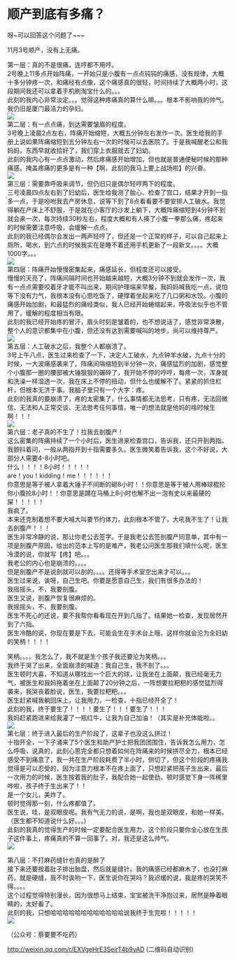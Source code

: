 # 顺产到底有多痛？

呀~可以回答这个问题了~~~  

11月3号顺产，没有上无痛。  

第一层：真的不是很痛，连哼都不用哼。  
2号晚上11多点开始阵痛，一开始只是小腹有一点点钝钝的痛感，没有规律，大概十多分钟疼一次，和痛经有点像，这个痛感真的很轻，时间持续了大概两小时，这段期间我还可以拿着手机刷淘宝什么的。。。  
此刻的我内心非常淡定。。。觉得这种疼痛真的算什么嘛。。。根本不影响我的帅气。我仍旧是厦门最活力的孕妇。  
![](https://pic4.zhimg.com/88e384144814b9d19452c6782e752ecf_b.jpg)  
第二层：有一点点痛，到达需要皱眉的程度。  
3号晚上凌晨2点左右，阵痛开始缩短，大概五分钟左右发作一次。医生给我的手册上说如果阵痛缩短到五分钟左右一次的时候可以去医院了。于是我喊醒老公和我妈妈，东西早就收拾好了，我们穿上衣服就去了妇幼。  
此刻的我内心有一点点激动，然后疼痛感开始增加，但也就是普通便秘时候的那种痛感。掩盖疼痛的更多是有一种【啊，此刻的我马上要上战场啦】的兴奋。  
![](https://pic4.zhimg.com/3ef78b809522301bfc9d7ffd624e0c6f_b.jpg)  
第三层：需要靠呼吸来调节，但仍旧只是偶尔轻哼两下的程度。  
三号凌晨四点左右到了妇幼后，医生给我测了胎心、检查了宫口，结果才开到一指多一点，于是吩咐我去产房休息，说等下到了8点看看要不要安排人工破水。我觉得躺在产床上不舒服，于是就在小客厅的沙发上躺下，大概阵痛缩短到4分钟不到就会来一次，每次持续30秒左右，程度大概和有人揍了小腹一拳那么痛，疼起来的时候需要注意呼吸，会缓解一点点。  
此刻的我已经偶尔会发出一两声轻哼了，但还是一个正常的样子，可以自己起来上厕所，喝水，到六点的时候我实在是睡不着还用手机更新了一段新文。。。。大概1000字。。。  
![](https://pic3.zhimg.com/4b603cfecd56281589270b72084b1676_b.jpg)  
第四层：阵痛开始慢慢密集起来，痛感延长，但程度还可以接受。  
慢慢的天亮了，阵痛间隔时间也开始越来越短，大概3分钟不到就会发作一次，我有一点点需要咬着牙才能不叫出来，期间护理端来早餐，我妈妈喊我吃一点，说怕等下没有力气，我根本没有心思吃饭了，硬撑着坐起来吃了几口粥和水饺。小腹的痛感开始加剧，和最猛烈的痛经类似，我人已经开始蜷缩起来，呼吸法似乎也不管用了，缓解的程度相当有限。  
此刻的我已经开始疼的冒汗，眉头时刻是皱着的，也不想说话了，感觉非常涣散，整个人的意识都集中在小腹，但还没有达到需要喊叫的地步，尚可以维持尊严。  
![](https://pic1.zhimg.com/6524f3ead847ef20fb5b64474a8d7d90_b.jpg)  
第五层：人工破水之后，我整个人都崩溃了。  
3号上午八点，医生过来检查了一下，决定人工破水，九点钟羊水破，九点十分的时候，一大波痛感袭来了。阵痛间隔缩短到半分钟一次，痛感猛烈的加剧，感觉整个小腹那一圈的腰部被大锤狠狠的碾碎了，我开始不停的哼哼，每疼一次，浑身就和洗澡一样湿透一次，我在床上不停的扭动，但什么也缓解不了。紧紧的抓住栏杆，但根本无济于事。我脑子里只有一个大字：疼。  
此刻的我真的要崩溃了，疼的太密集了，什么事情都无法思考，只有疼，无法回微信、无法和人正常交谈、无法思考任何事情，唯一的想法就是他妈的啥时候生啊！！！  
![](https://pic4.zhimg.com/c3b298d8ba649a1ed55e2156fad8dba3_b.jpg)  
第六层：老子真的不生了！拉我去剖腹产！  
这么密集的阵痛持续了一个小时后，医生进来检查宫口，告诉我，还只开到两指。我颤抖着问，一般从两指开到十指需要多久。医生微笑着告诉我，这个不好说，大部分人需要4-8小时吧。  
什么！！！！8小时！！！！！  
are！you！kidding！me！！！！！！  
你意思是等于被人拿着大锤子不间断的砸8小时！！你意思是等于被人用棒球棍抡你小腹抡8小时！！你意思是蹲在马桶上8小时也解不出一泡有史以来最硬的屎！！！！！  
我疯了。  
本来还克制着想不要大喊大叫要节约体力，此刻根本不管了，大吼我不生了！让我去剖腹产！！！  
医生非常冷静的说，那让你老公去签字。于是我老公去签剖腹产同意单，其中有一项是剖腹产原因，给出的范本上写的是难产，我老公问医生那我们填什么呢，医生冷漠的说，你就写【疼】吧。。。  
我老公的内心也是崩溃的。。。。  
但是剖腹产不是说剖就可以剖的。。。。还得等手术室空出来才可以。。。  
医生过来说，诶呀，自己生吧。你要是愿意自己生，我们有很多办法的！  
我摇摇头，不，我要剖腹。  
医生又说，剖腹产恢复很麻烦的。  
我摇摇头，不，我要剖腹。  
医生不死心的还说，要不我帮你看看现在开到几指了。结果她一检查，发现居然开到了六指。  
医生冷酷的说，你现在要是下去，可能会生在手术台上哦，这样你就会沦为全妇幼的笑柄！！！！  

笑柄。。。。我怎么了，我不就是生个孩子我还要沦为笑柄。。。  
我终于哭了出来，全面崩溃的喊道：我自己生，我不剖了。。。  
医生顿时大喜，不知道从哪找出一个巨大的球，让我坐在上面颠，我已经毫无力气，被医生和我妈拖着坐在上面颠了20分钟之后，一阵想要拉粑粑的感觉猛烈得袭来，我哭丧着脸说，医生，我要拉粑粑。。。  
医生赶紧喊我躺回床上，让我用力，一检查，十指已经开全了！  
此刻的我，终于要生了！！！！要生了！！！要生了！！！  
我妈赶紧跑进来给我灌了一瓶红牛，让我为自己加油！（其实是补充体能啦。。  
![](https://pic3.zhimg.com/3f5910a36fc03bc67af923d7cfcdb55e_b.jpg)  
第七层：终于进入最后的生产阶段了，这辈子也没这么拼过！  
十指开全，一下子涌来了5个医生和助产护士把我团团围住，告诉我怎么用力，怎么呼吸，说真的，此刻心思完全都只想着如何在阵痛来的时候拼尽全力，根本已经感受不到痛意了，我一共在生产阶段耗费了半小时，侧切了，但这个阶段的疼痛我觉得是可以忍受的，因为注意力根本不在疼上面了，只想赶紧把孩子生出来，最后一次用力的时候，医生按着我的肚子，我配合她一起使劲，顿时感觉下身一阵稀里哗啦，孩子终于生出来了！！  
是一个女儿，美炸了。  
顿时觉得那一刻，什么疼都值了。  
医生说，哇，是双眼皮呢。我有气无力的说，是啊，我也是双眼皮，和她一样美。  
（医生都不知道说什么好。。。)  
此刻的我真的觉得生产的时候一定要配合医生用力，这个阶段只要你全心放在生孩子这件事上，疼痛真的不算一回事了。对，我还是这么帅气。  
![](https://pic2.zhimg.com/cd280c2297ba1f98099197519f53ad8d_b.jpg)  

第八层：不打麻药缝针也真的是醉了  
接下来还要按着肚子排出胎盘，然后就是缝针。我的痛感已经都麻木了，也没打麻药，就是硬缝，我不时诶哟一下，医生说你在哭吗？我迟缓的说，我是疼的哭笑不得。。。。  
这个过程觉得特别漫长，因为很想马上结束，宝宝被洗干净抱过来，居然是睁着眼睛的，太好看了。  
此刻的我，只想哈哈哈哈哈哈哈哈哈哈哈哈说我终于生完啦！！！！！  
![](https://pic4.zhimg.com/42788b0c916906c91a85b94501fc1b07_b.jpg)  

（公众号：蔡要要不吃药）  

[<span>http://</span><span>weixin.qq.com/r/EXVgeHr</span><span>E3SeirT4b9yAD</span><span></span>](http://weixin.qq.com/r/EXVgeHrE3SeirT4b9yAD) (二维码自动识别)